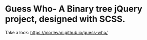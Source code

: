# Guess Who- A Binary tree jQuery project, designed with SCSS. 

Take a look: https://morlevari.github.io/guess-who/
